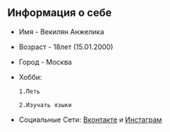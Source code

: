 ## Информация о себе
* Имя - Векилян Анжелика
 - Возраст - 18лет (15.01.2000)
 * Город - Москва
 + Хобби: 
 
       1.Петь

       2.Изучать языки
+ Социальные Сети: [Вконтакте](https://vk.com/yaplachy) и [Инстаграм](https://www.instagram.com/likavekilyan/)

